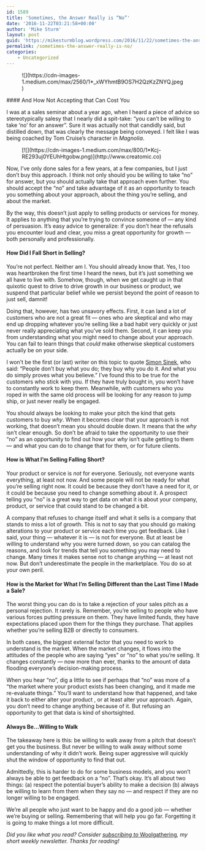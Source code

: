 ```yaml
---
id: 1589
title: 'Sometimes, the Answer Really is “No”'
date: '2016-11-22T03:21:58+00:00'
author: 'Mike Sturm'
layout: post
guid: 'https://mikesturmblog.wordpress.com/2016/11/22/sometimes-the-answer-really-is-no/'
permalink: /sometimes-the-answer-really-is-no/
categories:
    - Uncategorized
---
```


<figure>![](https://cdn-images-1.medium.com/max/2560/1*_xWYhmtB9OS7H2QzKzZNYQ.jpeg)</figure>#### And How Not Accepting that Can Cost You

I was at a sales seminar about a year ago, when I heard a piece of advice so stereotypically salesy that I nearly did a spit-take: “you can’t be willing to take ‘no’ for an answer”. Sure it was actually not that candidly said, but distilled down, that was clearly the message being conveyed. I felt like I was being coached by Tom Cruise’s character in *Magnolia*.

<figure>[![](https://cdn-images-1.medium.com/max/800/1*Kcj-RE293uj0YEUhHtgobw.png)](http://www.creatomic.co)</figure>Now, I’ve only done sales for a few years, at a few companies, but I just don’t buy this approach. I think not only should you be willing to take “no” for answer, but you should actually take that approach even further. You should accept the “no” and take advantage of it as an opportunity to teach you something about your approach, about the thing you’re selling, and about the market.

By the way, this doesn’t just apply to selling products or services for money. It applies to anything that you’re trying to convince someone of — any kind of persuasion. It’s easy advice to generalize: if you don’t hear the refusals you encounter loud and clear, you miss a great opportunity for growth — both personally and professionally.

#### How Did I Fall Short in Selling?

You’re not perfect. Neither am I. You should already know that. Yes, I too was heartbroken the first time I heard the news, but it’s just something we all have to live with. Somehow, though, when we get caught up in that quixotic quest to drive to drive growth in our business or product, we suspend that particular belief while we persist beyond the point of reason to just sell, damnit!

Doing that, however, has two unsavory effects. First, it can land a lot of customers who are not a great fit — ones who are skeptical and who may end up dropping whatever you’re selling like a bad habit very quickly or just never really appreciating what you’ve sold them. Second, it can keep you from understanding what you might need to change about your approach. You can fail to learn things that *could* make otherwise skeptical customers actually be on your side.

I won’t be the first (or last) writer on this topic to quote [Simon Sinek](http://amzn.to/2gdSNKw), who said: “People don’t buy what you do; they buy why you do it. And what you do simply proves what you believe.” I’ve found this to be true for the customers who stick with you. If they have truly bought in, you won’t have to constantly work to keep them. Meanwhile, with customers who you roped in with the same old process will be looking for any reason to jump ship, or just never really be engaged.

You should always be looking to make your pitch the kind that gets customers to buy *why*. When it becomes clear that your approach is not working, that doesn’t mean you should double down. It means that the *why* isn’t clear enough. So don’t be afraid to take the opportunity to use their “no” as an opportunity to find out how your *why* isn’t quite getting to them — and what you can do to change that for them, or for future clients.

#### How is What I’m Selling Falling Short?

Your product or service is *not* for everyone. Seriously, not everyone wants everything, at least not now. And some people will not be ready for what you’re selling right now. It could be because they don’t have a need for it, or it could be because you need to change something about it. A prospect telling you “no” is a great way to get data on what it is about your company, product, or service that could stand to be changed a bit.

A company that refuses to change itself and what it sells is a company that stands to miss a lot of growth. This is not to say that you should go making alterations to your product or service each time you get feedback. Like I said, your thing — whatever it is — is not for everyone. But at least be willing to understand why you were turned down, so you can catalog the reasons, and look for trends that tell you something you may need to change. Many times it makes sense not to change anything — at least not now. But don’t underestimate the people in the marketplace. You do so at your own peril.

#### How is the Market for What I’m Selling Different than the Last Time I Made a Sale?

The worst thing you can do is to take a rejection of your sales pitch as a personal rejection. It rarely is. Remember, you’re selling to people who have various forces putting pressure on them. They have limited funds, they have expectations placed upon them for the things they purchase. That applies whether you’re selling B2B or directly to consumers.

In both cases, the biggest external factor that you need to work to understand is the market. When the market changes, it flows into the attitudes of the people who are saying “yes” or “no” to what you’re selling. It changes constantly — now more than ever, thanks to the amount of data flooding everyone’s decision-making process.

When you hear “no”, dig a little to see if perhaps that “no” was more of a “the market where your product exists has been changing, and it made me re-evaluate things.” You’ll want to understand how that happened, and take it back to either alter your product , or at least alter your approach. Again, you don’t need to change anything because of it. But refusing an opportunity to get that data is kind of shortsighted.

#### Always Be…Willing to Walk

The takeaway here is this: be willing to walk away from a pitch that doesn’t get you the business. But never be willing to walk away without some understanding of why it didn’t work. Being super aggressive will quickly shut the window of opportunity to find that out.

Admittedly, this is harder to do for some business models, and you won’t always be able to get feedback on a “no”. That’s okay. It’s all about two things: (a) respect the potential buyer’s ability to make a decision (b) always be willing to learn from them when they say no — and respect if they are no longer willing to be engaged.

We’re all people who just want to be happy and do a good job — whether we’re buying or selling. Remembering that will help you go far. Forgetting it is going to make things a lot more difficult.

*Did you like what you read? Consider* [*subscribing to* Woolgathering](http://tinyletter.com/mike_sturm)*, my short weekly newsletter. Thanks for reading!*